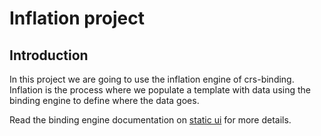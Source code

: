 # Inflation project

## Introduction
In this project we are going to use the inflation engine of crs-binding.  
Inflation is the process where we populate a template with data using the binding engine to define where the data goes.

Read the binding engine documentation on [static ui](https://github.com/caperaven/crs-binding-documentation/blob/master/5.%20static-ui.md) for more details.

